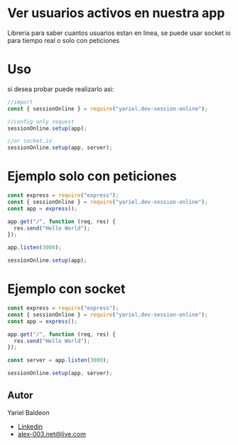 # Ver usuarios activos en nuestra app

Libreria para saber cuantos usuarios estan en linea, se puede usar socket io para tiempo real o solo con peticiones

# Uso

si desea probar puede realizarlo asi:

```js
//import
const { sessionOnline } = require("yariel.dev-session-online");

//config only request
sessionOnline.setup(app);

//or socket.io
sessionOnline.setup(app, server);
```

# Ejemplo solo con peticiones

```js
const express = require("express");
const { sessionOnline } = require("yariel.dev-session-online");
const app = express();

app.get("/", function (req, res) {
  res.send("Hello World");
});

app.listen(3000);

sessionOnline.setup(app);
```

# Ejemplo con socket

```js
const express = require("express");
const { sessionOnline } = require("yariel.dev-session-online");
const app = express();

app.get("/", function (req, res) {
  res.send("Hello World");
});

const server = app.listen(3000);

sessionOnline.setup(app, server);
```

## Autor

Yariel Baldeon

- [Linkedin](https://www.linkedin.com/in/alexander-baldeon-586533160/)
- [alex-003.net@live.com](mailto:alex-003.net@live.com)
